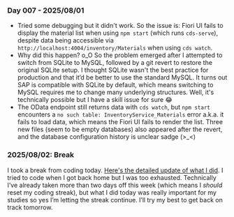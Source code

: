 ### Day 007 - 2025/08/01

- Tried some debugging but it didn't work. So the issue is: Fiori UI fails to display the material list when using `npm start` (which runs `cds-serve`), despite data being accessible via `http://localhost:4004/inventory/Materials` when using `cds watch`.
- Why did this happen? o_O So the problem emerged after I attempted to switch from SQLite to MySQL, followed by a git revert to restore the original SQLite setup. I thought SQLite wasn't the best practice for production and that it’d be better to use the standard MySQL. It turns out SAP is compatible with SQLite by default, which means switching to MySQL requires me to change many underlying structures. Well, it's technically possible but I have a skill issue for sure 😂
- The OData endpoint still returns data with `cds watch`, but `npm start` encounters a `no such table: InventoryService_Materials` error a.k.a. it fails to load data, which means the Fiori UI fails to render the list. Three new files (seem to be empty databases) also appeared after the revert, and the database configuration history is unclear sadge (>\_<)

### 2025/08/02: Break

I took a break from coding today. [Here's the detailed update of what I did](https://x.com/laiflonglearner/status/1951636648510566702). I tried to code when I got back home but I was too exhausted. Technically I’ve already taken more than two days off this week (which means I _should_ reset my coding streak), but what I did today was really important for my studies so yes I’m letting the streak continue.
I’ll try my best to get back on track tomorrow.
